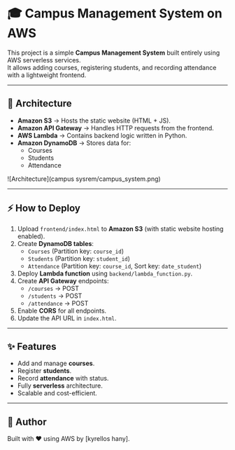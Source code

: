 # 🎓 Campus Management System on AWS

This project is a simple **Campus Management System** built entirely using AWS serverless services.  
It allows adding courses, registering students, and recording attendance with a lightweight frontend.

---

## 🚀 Architecture
- **Amazon S3** → Hosts the static website (HTML + JS).
- **Amazon API Gateway** → Handles HTTP requests from the frontend.
- **AWS Lambda** → Contains backend logic written in Python.
- **Amazon DynamoDB** → Stores data for:
  - Courses
  - Students
  - Attendance

![Architecture](campus sysrem/campus_system.png)

---

## ⚡ How to Deploy
1. Upload `frontend/index.html` to **Amazon S3** (with static website hosting enabled).
2. Create **DynamoDB tables**:
   - `Courses` (Partition key: `course_id`)
   - `Students` (Partition key: `student_id`)
   - `Attendance` (Partition key: `course_id`, Sort key: `date_student`)
3. Deploy **Lambda function** using `backend/lambda_function.py`.
4. Create **API Gateway** endpoints:
   - `/courses` → POST
   - `/students` → POST
   - `/attendance` → POST
5. Enable **CORS** for all endpoints.
6. Update the API URL in `index.html`.

---

## ✨ Features
- Add and manage **courses**.
- Register **students**.
- Record **attendance** with status.
- Fully **serverless** architecture.
- Scalable and cost-efficient.

---

## 📌 Author
Built with ❤️ using AWS by [kyrellos hany].

